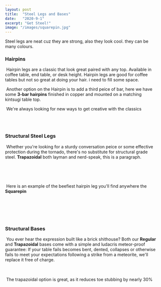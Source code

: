 ```yaml
---
layout: post
title:  "Steel Legs and Bases"
date:   "2020-9-1"
excerpt: "Get Steel!"
image: "/images/squarepin.jpg"
---
```


Steel legs are neat cuz they are strong, also they look cool. they can be many colours. 


### Hairpins
<section>
<p><a href="{{ "/images/gold-hp-endtables.jpg" | absolute_url }}" data-lightbox="hairpin" data-title="Hairpin"><z class="image left"><img src="{{"/images/gold-hp-endtables-thumb.jpg" | absolute_url }}" alt="" /></z></a>
        Hairpin legs are a classic that look great paired with any top. Available in coffee table, end table, or desk height. Hairpin legs are good for coffee tables but not so great at doing your hair. i need to fill some space.</p></section>

<p><a href="{{ "/images/copper-bean-3hp.jpg" | absolute_url }}" data-lightbox="hairpin" data-title="Hairpin"><z class="image right"><img src="{{ "/images/copper-bean-3hp-thumb.jpg" | absolute_url }}" alt="" /></z></a>  Another option on the Hairpin is to add a third peice of bar, here we have some <b>3-bar hairpins</b> finished in copper and mounted on a matching kintsugi table top.</p>
      
<p><a href="{{ "/images/white-dipped-hp.jpg" | absolute_url }}" data-lightbox="hairpin" ><z class="image left"><img src="{{ "/images/white-dipped-hp-thumb.jpg" | absolute_url }}" alt="" /></z></a>
We're always looking for new ways to get creative with the classics</p>
<br>
<br>

### Structural Steel Legs 
<p><a href="{{ "/images/trap.jpg" | absolute_url }}" data-lightbox="image-3" ><z class="image left"><img src="{{ "/images/trap-thumb.jpg" | absolute_url }}" alt="" /></z></a> Whether you're looking for a sturdy conversation peice or some effective protection during the tornado, there's no substitute for structural grade steel. <b>Trapazoidal</b> both layman and nerd-speak, this is a paragraph.</p>
<br>
<br>
<br>
  <p><a href="{{ "/images/squarepin.jpg" | absolute_url }}" data-lightbox="image-4" ><z class="image right"><img src="{{ "/images/squarepin-thumb.jpg" | absolute_url }}" alt="" /></z></a> Here is an example of the beefiest hairpin leg you'll find anywhere the <b>Squarepin</b> </p>
<br>
<br>
<br>
<br>

### Structural Bases 
<p><span class="image right"><img src="{{ "/images/pic04.jpg" | absolute_url }}" alt="" /></span> You ever hear the expression built like a brick shithouse? Both our <b>Regular</b> and <b>Trapazoidal</b> bases come with a simple and ludacris meteor-proof guarantee: If your table fails becomes bent, dented, collapses or otherwise fails to meet your expectations following a strike from a meteorite, we'll replace it free of charge.   
<br>
<br>
<br>
  <p><span class="image left"><img src="{{ "/images/pic02.jpg" | absolute_url }}" alt="" /></span> The trapazoidal option is great, as it reduces toe stubbing by nearly 30%</p>
<br>
<br>
<br>
